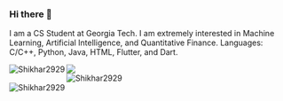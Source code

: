### Hi there 👋

I am a CS Student at Georgia Tech. I am extremely interested in Machine Learning, Artificial Intelligence, and Quantitative Finance.
Languages: C/C++, Python, Java, HTML, Flutter, and Dart. 

<!--
**Shikhar2929/Shikhar2929** is a ✨ _special_ ✨ repository because its `README.md` (this file) appears on your GitHub profile.

Here are some ideas to get you started:

- 🔭 I’m currently working on ...
- 🌱 I’m currently learning ...
- 👯 I’m looking to collaborate on ...
- 🤔 I’m looking for help with ...
- 💬 Ask me about ...
- 📫 How to reach me: ...
- 😄 Pronouns: ...
- ⚡ Fun fact: ...
-->

<img src="https://komarev.com/ghpvc/?username=Shikhar2929"/>
<img align="left" src="https://github-readme-stats.vercel.app/api/top-langs?username=Shikhar2929&show_icons=true&theme=dark&locale=en&layout=compact" alt="Shikhar2929" />
<br>
<img align="center" src="https://github-readme-stats.vercel.app/api?username=Shikhar2929&show_icons=true&theme=dark&locale=en" alt="Shikhar2929" />
<br>
<img align="center" src="https://github-readme-streak-stats.herokuapp.com/?user=Shikhar2929&theme=dark" alt="Shikhar2929" />
